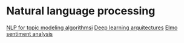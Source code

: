 # Natural language processing
[NLP for topic modeling algorithmsi](https://towardsdatascience.com/short-text-topic-modeling-70e50a57c883)
[Deep learning arquitectures](https://mlwhiz.com/blog/2018/12/17/text_classification/?utm_campaign=shareaholic&utm_medium=reddit&utm_source=news)
[Elmo sentiment analysis](http://www.realworldnlpbook.com/blog/improving-sentiment-analyzer-using-elmo.html)

